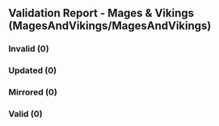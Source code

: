 ## Validation Report - Mages & Vikings (MagesAndVikings/MagesAndVikings)


### Invalid (0)
### Updated (0)
### Mirrored (0)
### Valid (0)
